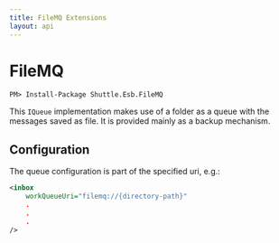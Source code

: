```yaml
---
title: FileMQ Extensions
layout: api
---
```

# FileMQ

```
PM> Install-Package Shuttle.Esb.FileMQ
```

This `IQueue` implementation makes use of a folder as a queue with the messages saved as file.  It is provided mainly as a backup mechanism.

## Configuration

The queue configuration is part of the specified uri, e.g.:

```xml
<inbox
    workQueueUri="filemq://{directory-path}"
    .
    .
    .
/>
```
